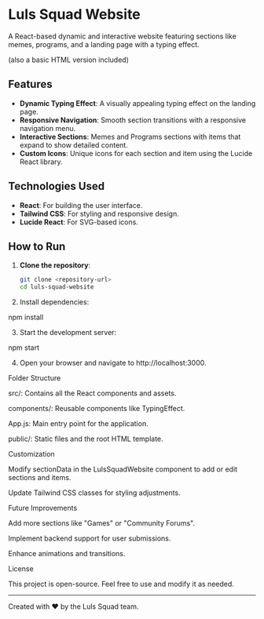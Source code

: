 # Luls Squad Website

A React-based dynamic and interactive website featuring sections like memes, programs, and a landing page with a typing effect.

(also a basic HTML version included)

## Features

- **Dynamic Typing Effect**: A visually appealing typing effect on the landing page.
- **Responsive Navigation**: Smooth section transitions with a responsive navigation menu.
- **Interactive Sections**: Memes and Programs sections with items that expand to show detailed content.
- **Custom Icons**: Unique icons for each section and item using the Lucide React library.

## Technologies Used

- **React**: For building the user interface.
- **Tailwind CSS**: For styling and responsive design.
- **Lucide React**: For SVG-based icons.

## How to Run

1. **Clone the repository**:
   ```bash
   git clone <repository-url>
   cd luls-squad-website

2. Install dependencies:

npm install


3. Start the development server:

npm start


4. Open your browser and navigate to http://localhost:3000.



Folder Structure

src/: Contains all the React components and assets.

components/: Reusable components like TypingEffect.

App.js: Main entry point for the application.


public/: Static files and the root HTML template.


Customization

Modify sectionData in the LulsSquadWebsite component to add or edit sections and items.

Update Tailwind CSS classes for styling adjustments.


Future Improvements

Add more sections like "Games" or "Community Forums".

Implement backend support for user submissions.

Enhance animations and transitions.


License

This project is open-source. Feel free to use and modify it as needed.


---

Created with ❤️ by the Luls Squad team.
